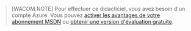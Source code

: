 > [WACOM.NOTE] Pour effectuer ce didacticiel, vous avez besoin d'un
> compte Azure. Vous pouvez [activer les avantages de votre abonnement
> MSDN](/en-us/pricing/member-offers/msdn-benefits-details/?WT.mc_id=A85619ABF) ou [obtenir une version
> d'évaluation
> gratuite](/en-us/pricing/free-trial/?WT.mc_id=A85619ABF).

